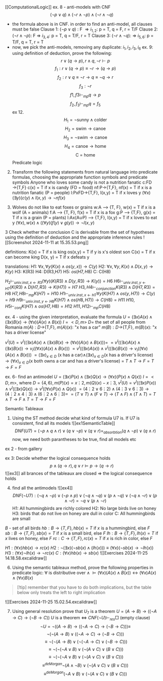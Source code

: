 [[ComputationalLogic]]
ex. 8 - anti-models with CNF
$$(\neg p \lor q) \land (\neg r \land \neg p) \land (\neg r \land \neg q)$$
- the formula above is in CNF. in order to find an anti-model, all clauses must be false
Clause 1: $(\neg p \lor q)$ : F $\Rightarrow i_{1,2}$: p = T, q = F, r = T/F
Clause 2: $(\neg r \land \neg p)$: F $\Rightarrow$ $i_{3,4}$: p = T, q = T/F, r = T
Clause 3: $(\neg r \land \neg q)$: $\Rightarrow$ $i_{5,6}$: p = T/F, q = T, r = T 
- now, we pick the anti-models, removing any duplicate: $i_1,i_2,i_3,i_6$
ex. 9:
using definition of deduction, prove the following:
$$r \lor (q \rightarrow p), r \land q, \neg r \vdash p$$
$$f_1: r \lor (q \rightarrow p) \equiv \neg r \rightarrow (q \rightarrow p)$$
$$f_2: r \lor q \equiv \neg r \rightarrow q \equiv \neg q \rightarrow r$$
$$f_3: \neg r$$
$$f1, f3 \vdash_{mp} q \rightarrow p$$ $$f_2, f_3 \vdash_{mp} q = f_5$$
ex 12. 
$$H_1 = \neg \text{sunny} \land \text{colder}$$
$$H_2 = \text{swim}\rightarrow \text{canoe}$$
$$H_3 = \neg \text{swim} \rightarrow \text{canoe}$$
$$H_4 = \text{canoe} \rightarrow \text{home}$$
$$\text{C = home}$$
Predicate logic 
2. Transform the following statements from natural language into predicate formulas, choosing the appropriate function symbols and predicate symbols 
Anyone who loves some candy is not a nutrition fanatic 
c:FD $\rightarrow${T,F} c(x) = T if x is candy (FD = food)
nf:P->{T,F}, nf(x) = T if x is a nutrition fanatic (P = people)
l:PxFD->{T,F}, l(x,y) = T if x loves y 
$(\forall x)(\exists y)(c(y)\land l(x,y)\rightarrow \neg nf(x)$

14. Wolves do not like to eat foxes or grains 
w:A --> {T, F}, w(x) = T if x is a wolf  (A = animals)
f:A --> {T, F}, f(x) = T if x is a fox 
g:P --> {T,F}, g(x) = T if x is a grain (P = plants)
l:Ax(A$\cup$P) --> {T,F}, l(x,y) = T if x loves to eat y 
$(\forall x),w(x) \land ((\forall y)(f(y)\lor g(y)) \rightarrow \neg l(x,y)$

3 Check whether the conclusion C is derivable from the set of hypotheses using the definition of deduction and the appropriate inference rules 
![[Screenshot 2024-11-11 at 15.35.53.png]]

definitions:
K(x) = T if x is king 
os(x,y) = T if y is x's oldest son
C(x) = T if x can become king 
D(x, y) = T if x defeats y 

translations: 
H1: $\forall x, \forall y (K(x)\land os(y,x))\rightarrow C(y)$
H2: $\forall x, \forall y, K(x) \land D(x,y) \rightarrow K(y)$
H3: K(R3)
H4: D(R3,H7)
H5: $os(H7,H8)$
C: C(H8)

$H_2 \vdash_{univ. inst, x \leftarrow R3} (\forall y)(K(R3)\land D(y,R3)\rightarrow K(y)) = H6$
$H6 \vdash_{univ. inst, y \leftarrow H7}(K(R3)\land D(H7,R3)\rightarrow K(H7)) = H7$
$H3,H4 \vdash_{conjunction} K(R3) \land D(H7,R3) = H8$
$H7,H8 \vdash_{mp} K(H7) = H10$
$H1 \vdash_{univ.inst,x\leftarrow H7} \forall y (K(H7)\land os(y,H7))\rightarrow C(y) = H9$
$H9 \vdash_{univ.inst, y \leftarrow H8}K(H7)\land os(H8,H7))\rightarrow C(H8) = H11$
$H10,H5 \vdash_{conj} K(H7) \land os(H7,H8) = H12$
$H11,H12 \vdash_{mp} C(H8)$


ex. 4 - using the given interpretation, evaluate the formula
$U = (\exists x)A(x) \land (\exists x)B(x) \rightarrow (\forall x)(A(x) \land B(x))$
$I = <D,m>$
$D =$ the set of all people from Romania 
$m(A):D\rightarrow${T,F}, $m(A)(x) :$ "x has a car"
$m(B):D\rightarrow${T,F}, $m(B)(x):$ "x has a driver license"

$v^I(U)=v^I((\exists x)A(x) \land (\exists x)B(x) \rightarrow (\forall x)(A(x) \land B(x))) =$ 
$= v^I((\exists x)A(x) \land (\exists x)B(x)) \rightarrow v_I((\forall x)(A(x) \land B(x)))$
$= v^I((\exists x)A(x)) \land v^I((\exists x)B(x)) \rightarrow v_I((\forall x)(A(x) \land B(x)))$
$= (\exists x)_{x\in D}$ (x has a car)$\land (\exists x)_{x \in D}$(x has a driver's license) $\rightarrow (\forall x)_{x\in D}$(x both owns a car and has a driver's license) = $T \land T \rightarrow F = T \rightarrow F = F$


ex. 6- find an antimodel 
$U = (\exists x)P(x) \land (\exists x)Q(x) \rightarrow (\forall x)(P(x)\land Q(x))$
$I = <D,m>$, where $D = \{4,6\},m(P)(x)=x \vdots 2, m(Q)(x) - x \vdots 3$,
$v^I(U) = v^I((\exists x)P(x)) \land v^I((\exists x)Q(x)) \rightarrow v^I((\forall x)P(x)\land Q(x))$
$= (4 \vdots 2 \lor 6 \vdots 2) \land (4 \vdots 3 \lor 6 \vdots 3) \rightarrow (4 \vdots 2 \land 4 \vdots 3)\land(6\vdots 2 \land 6 \vdots 3) =$
$= (T \lor T) \land (F \lor T) \rightarrow (T \land F) \land (T \land T) = T \land T \rightarrow F \land T = T \rightarrow F = F$   

Semantic Tableaux 
1. Using the ST method decide what kind of formula U7 is. If U7 is consistent, find all its models 
![[ex1SemanticTable]]
$$DNF(U7) = (\neg p \land q \land r) \lor (q \lor \neg p) \lor (q \lor r) =_{absorbtion} (q \land \neg p) \lor (q \land r)$$
now, we need both parantheses to be true, find all models etc 


ex 2 - from gallery 

ex 3: Decide whether the logical consequence holds 
$$p \land (q \rightarrow r), q \lor r \vDash p \rightarrow (q \rightarrow r)$$
![[ex3]]
all brances of the tableaux are closed => the logical consequence holds


4. find all the antimodels 
![[ex4]]
$$DNF(\neg U7) : (\neg q \land \neg p) \lor (\neg p \land p) \lor (\neg q \land \neg q) \lor (p \land \neg q) \lor (\neg q \land \neg r) \lor (p \land \neg r) = \neg q \lor (p \land \neg r)$$ 
H1: All hummingbirds are richly colored 
H2: No large birds live on honey 
H3: birds that do not live on honey are dull in color
C: All hummingbirds are small 

$B$ - set of all birds 
$hb:B\rightarrow \{T,F\}, hb(x) = T$ if $x$ is a hummingbird, else $F$ 
$sb:B\rightarrow \{T,F\}, sb(x) = T$ if $x$ is a small bird, else $F$ 
$lh:B\rightarrow \{T,F\}, lh(x) = T$ if $x$ lives on honey, else $F$ 
$rc: C \rightarrow \{T,F\}, rc(x) = T$ if $x$ is rich in color, else $F$ 

$H1: (\forall x)hb(x) \rightarrow rc(x)$
$H2: \neg (\exists x)(\neg sb(x)\land (lh(x))) \equiv (\forall x)(\neg sb(x)\rightarrow \neg lh(x))$
$H3:(\forall x)\neg lh(x) \rightarrow \neg rc(x)$
$C: (\forall x)hb(x)\rightarrow sb(x)$
![[Exercises 2024-11-25 14.18.58.excalidraw]]

6. Using the semantic tableaux method, prove the following properties in predicate logic:
 $\forall$ is distributive over $\land$
$\vDash (\forall x)(A(x)\land B(x))\leftrightarrow(\forall x)A(x)\land(\forall x)B(x)$
>[!tip] remember that you have to do both implications, but the table below only treats the left to right implication

![[Exercises 2024-11-25 15.02.54.excalidraw]]

7. Using general resolution prove that $U_7$ is a theorem
$U = (A \rightarrow B) \rightarrow ((\neg A \rightarrow C) \rightarrow (\neg B \rightarrow C))$
$U$ is a theorem $\iff$ $CNF(\neg U) \vdash_{res} \Box$ (empty clause)
$$\neg U = \neg ((A \rightarrow B) \rightarrow ((\neg A \rightarrow C) \rightarrow (\neg B \rightarrow C))) \equiv$$
$$\neg(\neg(A\rightarrow B)\lor((\neg A \rightarrow C) \rightarrow (\neg B \rightarrow C)))$$
$$\equiv \neg(\neg(A\rightarrow B)\lor(\neg(\neg A \rightarrow C) \lor (\neg B \rightarrow C)))$$
$$\equiv \neg(\neg(\neg A\lor B)\lor(\neg(A \lor C) \lor ( B \lor C)))$$
$$\equiv \neg(\neg(\neg A\lor B)\lor(\neg(A \lor C) \lor ( B \lor C)))$$
$$\equiv^{deMorgan} \neg( A\land \neg B)\lor(\neg (A \lor C) \lor ( B \lor C)))$$
$$\equiv^{deMorgan} (\neg A\lor B)\lor(\neg (A \lor C) \lor ( B \lor C)))$$